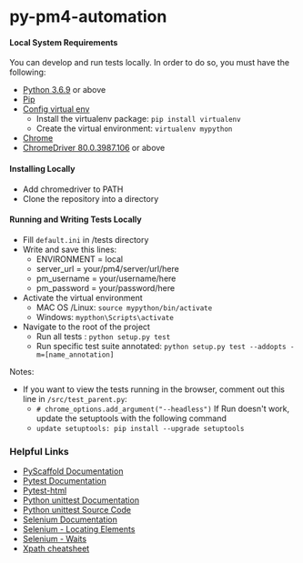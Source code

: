 # py-pm4-automation

#### Local System Requirements

You can develop and run tests locally. In order to do so, you must have the following:

* [Python 3.6.9](https://www.python.org) or above
* [Pip](https://pip.pypa.io/en/stable/installing/)
* [Config virtual env](https://uoa-eresearch.github.io/eresearch-cookbook/recipe/2014/11/26/python-virtual-env/)
  * Install the virtualenv package: `pip install virtualenv`
  * Create the virtual environment: `virtualenv mypython`
* [Chrome](https://www.google.com/chrome/)
* [ChromeDriver 80.0.3987.106](https://chromedriver.chromium.org/getting-started) or above

#### Installing Locally

* Add chromedriver to PATH
* Clone the repository into a directory

#### Running and Writing Tests Locally

* Fill `default.ini` in /tests directory
* Write and save this lines:
  * ENVIRONMENT = local
  * server_url  = your/pm4/server/url/here
  * pm_username = your/username/here
  * pm_password = your/password/here
* Activate the virtual environment
  * MAC OS /Linux: `source mypython/bin/activate`
  * Windows: `mypthon\Scripts\activate`
* Navigate to the root of the project
  * Run all tests : `python setup.py test`
  * Run specific test suite annotated: `python setup.py test --addopts -m=[name_annotation]`

Notes: 
  * If you want to view the tests running in the browser, comment out this line in `/src/test_parent.py`:
    * `# chrome_options.add_argument("--headless")`
  If Run doesn't work, update the setuptools with the following command
    * `update setuptools: pip install --upgrade setuptools` 
	
### Helpful Links

* [PyScaffold Documentation](https://pypi.org/project/PyScaffold/ "https://pypi.org/project/PyScaffold/")
* [Pytest Documentation](https://docs.pytest.org/en/stable/getting-started.html "https://docs.pytest.org/en/stable/getting-started.html")
* [Pytest-html](https://pypi.org/project/pytest-html/ "https://pypi.org/project/pytest-html/")
* [Python unittest Documentation](https://docs.python.org/3.5/library/unittest.html "https://docs.python.org/3.5/library/unittest.html")
* [Python unittest Source Code](https://github.com/python/cpython/tree/3.5/Lib/unittest "https://github.com/python/cpython/tree/3.5/Lib/unittest")
* [Selenium Documentation](https://selenium-python.readthedocs.io "https://selenium-python.readthedocs.io")
* [Selenium - Locating Elements](https://selenium-python.readthedocs.io/locating-elements.html "https://selenium-python.readthedocs.io/locating-elements.html")
* [Selenium - Waits](https://selenium-python.readthedocs.io/waits.html "https://selenium-python.readthedocs.io/waits.html")
* [Xpath cheatsheet](https://devhints.io/xpath "https://devhints.io/xpath")
